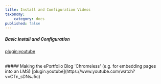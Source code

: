 ```yaml
---
title: Install and Configuration Videos
taxonomy:
    category: docs
published: false
---
```


##### Basic Install and Configuration  
[plugin:youtube](https://www.youtube.com/watch?v=He-Ut2rwU8g)

<br>
##### Making the ePortfolio Blog 'Chromeless' (e.g. for embedding pages into an LMS)
[plugin:youtube](https://www.youtube.com/watch?v=CTn_sDNsJ5c)

